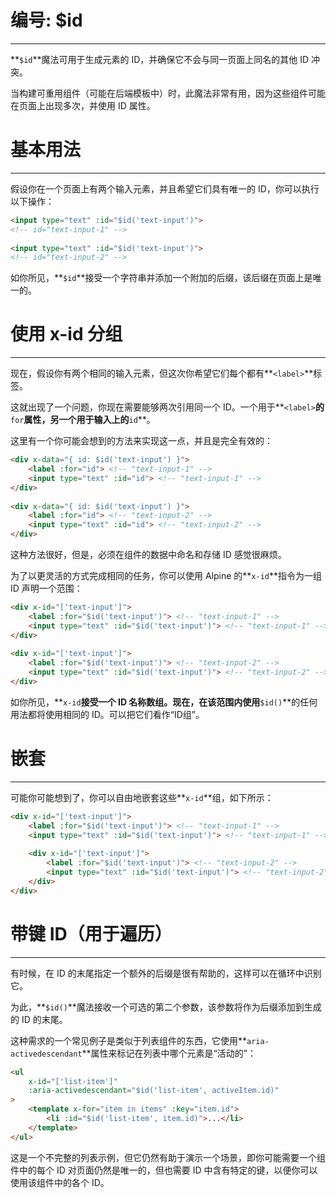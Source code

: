 # 编号: $id

---

**`$id`**魔法可用于生成元素的 ID，并确保它不会与同一页面上同名的其他 ID 冲突。

当构建可重用组件（可能在后端模板中）时，此魔法非常有用，因为这些组件可能在页面上出现多次，并使用 ID 属性。

# 基本用法

---

假设你在一个页面上有两个输入元素，并且希望它们具有唯一的 ID，你可以执行以下操作：

```html
<input type="text" :id="$id('text-input')">
<!-- id="text-input-1" -->
 
<input type="text" :id="$id('text-input')">
<!-- id="text-input-2" -->
```

如你所见，**`$id`**接受一个字符串并添加一个附加的后缀，该后缀在页面上是唯一的。

# 使用 x-id 分组

---

现在，假设你有两个相同的输入元素，但这次你希望它们每个都有**`<label>`**标签。

这就出现了一个问题，你现在需要能够两次引用同一个 ID。一个用于**`<label>`**的**`for`**属性，另一个用于输入上的**`id`**。

这里有一个你可能会想到的方法来实现这一点，并且是完全有效的：

```html
<div x-data="{ id: $id('text-input') }">
    <label :for="id"> <!-- "text-input-1" -->
    <input type="text" :id="id"> <!-- "text-input-1" -->
</div>
 
<div x-data="{ id: $id('text-input') }">
    <label :for="id"> <!-- "text-input-2" -->
    <input type="text" :id="id"> <!-- "text-input-2" -->
</div>
```

这种方法很好，但是，必须在组件的数据中命名和存储 ID 感觉很麻烦。

为了以更灵活的方式完成相同的任务，你可以使用 Alpine 的**`x-id`**指令为一组 ID 声明一个范围：

```html
<div x-id="['text-input']">
    <label :for="$id('text-input')"> <!-- "text-input-1" -->
    <input type="text" :id="$id('text-input')"> <!-- "text-input-1" -->
</div>
 
<div x-id="['text-input']">
    <label :for="$id('text-input')"> <!-- "text-input-2" -->
    <input type="text" :id="$id('text-input')"> <!-- "text-input-2" -->
</div>
```

如你所见，**`x-id`**接受一个 ID 名称数组。现在，在该范围内使用**`$id()`**的任何用法都将使用相同的 ID。可以把它们看作“ID组”。

# 嵌套

---

可能你可能想到了，你可以自由地嵌套这些**`x-id`**组，如下所示：

```html
<div x-id="['text-input']">
    <label :for="$id('text-input')"> <!-- "text-input-1" -->
    <input type="text" :id="$id('text-input')"> <!-- "text-input-1" -->
 
    <div x-id="['text-input']">
        <label :for="$id('text-input')"> <!-- "text-input-2" -->
        <input type="text" :id="$id('text-input')"> <!-- "text-input-2" -->
    </div>
</div>
```

# 带键 ID（用于遍历）

---

有时候，在 ID 的末尾指定一个额外的后缀是很有帮助的，这样可以在循环中识别它。

为此，**`$id()`**魔法接收一个可选的第二个参数，该参数将作为后缀添加到生成的 ID 的末尾。

这种需求的一个常见例子是类似于列表组件的东西，它使用**`aria-activedescendant`**属性来标记在列表中哪个元素是“活动的”：

```html
<ul
    x-id="['list-item']"
    :aria-activedescendant="$id('list-item', activeItem.id)"
>
    <template x-for="item in items" :key="item.id">
        <li :id="$id('list-item', item.id)">...</li>
    </template>
</ul>
```

这是一个不完整的列表示例，但它仍然有助于演示一个场景，即你可能需要一个组件中的每个 ID 对页面仍然是唯一的，但也需要 ID 中含有特定的键，以便你可以使用该组件中的各个 ID。